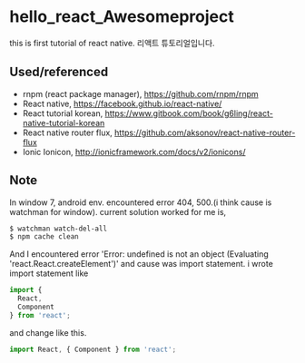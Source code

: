 # hello_react_Awesomeproject
this is first tutorial of react native.
리액트 튜토리얼입니다.

## Used/referenced
+ rnpm (react package manager), https://github.com/rnpm/rnpm
+ React native, https://facebook.github.io/react-native/
+ React tutorial korean, https://www.gitbook.com/book/g6ling/react-native-tutorial-korean
+ React native router flux, https://github.com/aksonov/react-native-router-flux
+ Ionic Ionicon, http://ionicframework.com/docs/v2/ionicons/

## Note
In window 7, android env. encountered error 404, 500.(i think cause is watchman for window).
current solution worked for me is,
```bash
$ watchman watch-del-all
$ npm cache clean
```
And I encountered error 'Error: undefined is not an object (Evaluating 'react.React.createElement')'
and cause was import statement.
i wrote import statement like
```js
import {
  React,
  Component
} from 'react';
```
and change like this.
```js
import React, { Component } from 'react';
```

